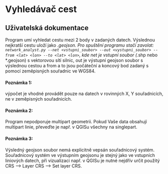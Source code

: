 # Vyhledávač cest
## Uživatelská dokumentace
Program umí vyhledat cestu mezi 2 body v zadaných datech. Výslednou nejkratší cestu uloží jako *.geojson. Pro spuštění programu stačí zavolat:
  `network_analyst.py --net <vstupni_soubor> --out <vystupni_soubor> --from <lat> <lon> --to <lat> <lon>`, kde net je vstupní soubor (*.shp nebo *.geojson) s vektorovou sítí silnic, out je výstupní geojson soubor s výslednou cestou a from a to jsou počáteční a koncový bod zadaný s pomocí zeměpisných souřadnic ve WGS84.
#### Poznámka 1: 
výpočet je vhodné provádět pouze na datech v rovinných X, Y souřadnicích, ne v zeměpisných souřadnicích.
#### Poznámka 2: 
Program nepodporuje multipart geometrii. Pokud Vaše data obsahují multipart linie, převeďte je např. v QGISu všechny na singlepart.
#### Poznámka 3: 
Výsledný geojson soubor nemá explicitně vepsán souřadnicový systém. Souřadnicový systém ve výstupním geojsonu je stejný jako ve vstupních liniových datech, při vizualizaci např. v QGISu je nutné nejdřív určit použitý CRS --> Layer CRS --> Set layer CRS.


